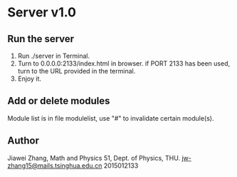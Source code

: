 # Server v1.0
## Run the server
1. Run ./server in Terminal.
2. Turn to 0.0.0.0:2133/index.html in browser. if PORT 2133 has been used, turn to the URL provided in the terminal.
3. Enjoy it.

## Add or delete modules
Module list is in file modulelist, use "#" to invalidate certain module(s).

## Author
Jiawei Zhang, Math and Physics 51, Dept. of Physics, THU.
jw-zhang15@mails.tsinghua.edu.cn
2015012133
